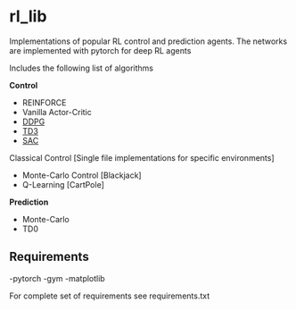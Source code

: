 # rl_lib

Implementations of popular RL control and prediction agents.
The networks are implemented with pytorch for deep RL agents

Includes the following list of algorithms

 **Control**
 
* REINFORCE
* Vanilla Actor-Critic
* [DDPG](agents/DDPG)
* [TD3](agents/TD3)
* [SAC](agents/SAC)

Classical Control [Single file implementations for specific environments]
* Monte-Carlo Control [Blackjack]
* Q-Learning [CartPole]


**Prediction**
* Monte-Carlo
* TD0


## Requirements

-pytorch
-gym
-matplotlib

For complete set of requirements see requirements.txt
